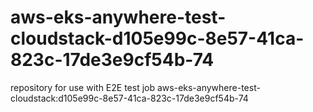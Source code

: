 # aws-eks-anywhere-test-cloudstack-d105e99c-8e57-41ca-823c-17de3e9cf54b-74
repository for use with E2E test job aws-eks-anywhere-test-cloudstack:d105e99c-8e57-41ca-823c-17de3e9cf54b-74
